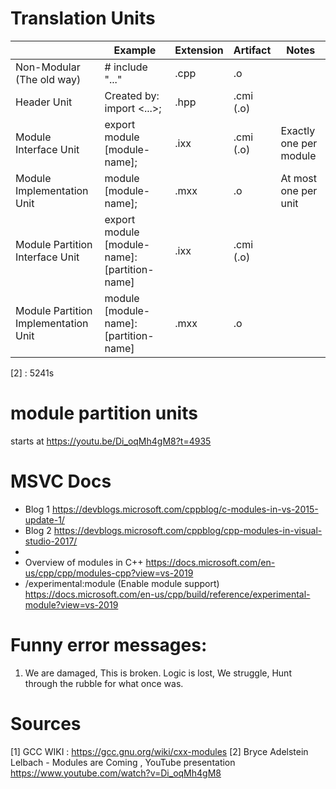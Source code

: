 

# Translation Units
|                                      | Example                                      | Extension | Artifact  | Notes                  |
| ------------------------------------ | -------------------------------------------- | --------- | --------- | ---------------------- |
| Non-Modular (The old way)            | # include "..."                              | .cpp      | .o        |                        |
| Header Unit                          | Created by: import <...>;                    | .hpp      | .cmi (.o) |                        |
| Module Interface Unit                | export module [module-name];                 | .ixx      | .cmi (.o) | Exactly one per module |
| Module Implementation Unit           | module [module-name];                        | .mxx      | .o        | At most one per unit   |
| Module Partition Interface Unit      | export module [module-name]:[partition-name] | .ixx      | .cmi (.o) |                        |
| Module Partition Implementation Unit | module [module-name]:[partition-name]        | .mxx      | .o        |                        |
[2] : 5241s


# module partition units 
starts at https://youtu.be/Di_oqMh4gM8?t=4935 

# MSVC Docs
 * Blog 1 https://devblogs.microsoft.com/cppblog/c-modules-in-vs-2015-update-1/
 * Blog 2 https://devblogs.microsoft.com/cppblog/cpp-modules-in-visual-studio-2017/
 * 
 * Overview of modules in C++  https://docs.microsoft.com/en-us/cpp/cpp/modules-cpp?view=vs-2019
 * /experimental:module (Enable module support) https://docs.microsoft.com/en-us/cpp/build/reference/experimental-module?view=vs-2019

# Funny error messages: 
1.  We are damaged, This is broken.
    Logic is lost,
    We struggle,
    Hunt through the rubble for what once was.



# Sources 
[1] GCC WIKI :  https://gcc.gnu.org/wiki/cxx-modules
[2] Bryce Adelstein Lelbach - Modules are Coming , YouTube presentation  https://www.youtube.com/watch?v=Di_oqMh4gM8


